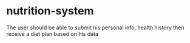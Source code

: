 # nutrition-system
The user should be able to submit his personal info, health history then receive a diet plan based on his data


